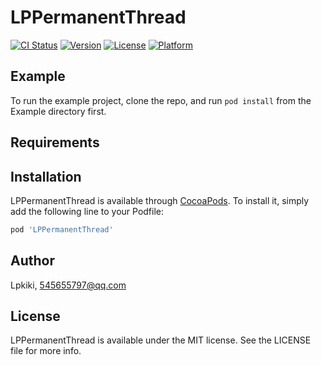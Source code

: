 # LPPermanentThread

[![CI Status](https://img.shields.io/travis/Lpkiki/LPPermanentThread.svg?style=flat)](https://travis-ci.org/Lpkiki/LPPermanentThread)
[![Version](https://img.shields.io/cocoapods/v/LPPermanentThread.svg?style=flat)](https://cocoapods.org/pods/LPPermanentThread)
[![License](https://img.shields.io/cocoapods/l/LPPermanentThread.svg?style=flat)](https://cocoapods.org/pods/LPPermanentThread)
[![Platform](https://img.shields.io/cocoapods/p/LPPermanentThread.svg?style=flat)](https://cocoapods.org/pods/LPPermanentThread)

## Example

To run the example project, clone the repo, and run `pod install` from the Example directory first.

## Requirements

## Installation

LPPermanentThread is available through [CocoaPods](https://cocoapods.org). To install
it, simply add the following line to your Podfile:

```ruby
pod 'LPPermanentThread'
```

## Author

Lpkiki, 545655797@qq.com

## License

LPPermanentThread is available under the MIT license. See the LICENSE file for more info.

